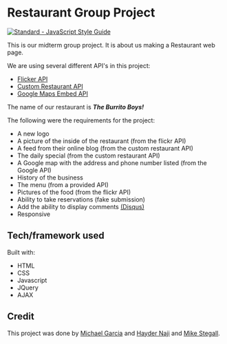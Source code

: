 # Restaurant Group Project
[![Standard - JavaScript Style Guide](https://cdn.rawgit.com/feross/standard/master/badge.svg)](https://github.com/feross/standard)

This is our midterm group project. It is about us making a Restaurant web page.

We are using several different API's in this project:
- [Flicker API]
- [Custom Restaurant API]
- [Google Maps Embed API]

[Flicker API]:https://www.flickr.com/services/api/
[Custom Restaurant API]:https://json-data.herokuapp.com/restaurant
[Google Maps Embed API]:https://developers.google.com/maps/documentation/embed/

The name of our restaurant is ***The Burrito Boys!***

The following were the requirements for the project:

* A new logo
* A picture of the inside of the restaurant (from the flickr API)
* A feed from their online blog (from the custom restaurant API)
* The daily special (from the custom restaurant API)
* A Google map with the address and phone number listed (from the Google API)
* History of the business
* The menu (from a provided API)
* Pictures of the food (from the flickr API)
* Ability to take reservations (fake submission)
* Add the ability to display comments [(Disqus)](https://disqus.com/)
* Responsive

## Tech/framework used

Built with:
* HTML
* CSS
* Javascript
* JQuery
* AJAX

## Credit

This project was done by [Michael Garcia] and [Hayder Naji] and [Mike Stegall].

[Michael Garcia]:https://github.com/Mikuhl
[Hayder Naji]:https://github.com/haydernaji
[Mike Stegall]:https://github.com/MikeStegall
